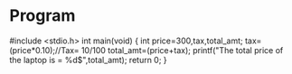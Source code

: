 # Program
#include <stdio.h>
int main(void)
{
int price=300,tax,total_amt;
tax=(price*0.10);//Tax= 10/100
total_amt=(price+tax);
printf("The total price of the laptop is = %d$",total_amt);
return 0;
}
